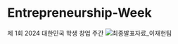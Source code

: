 # Entrepreneurship-Week
제 1회 2024 대한민국 학생 창업 주간
![최종발표자료_이재헌팀]([https://github.com/seongyeon1/seoul_feat/assets/83098550/a02ef5e2-2a90-4647-8bb2-c1b0fc433407](https://github.com/jsh1021902/Entrepreneurship-Week/blob/main/최종발표자료_이재헌팀.pdf))

